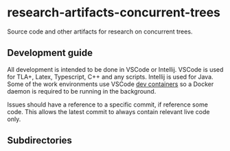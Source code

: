 # research-artifacts-concurrent-trees

Source code and other artifacts for research on concurrent trees.

## Development guide

All development is intended to be done in VSCode or Intellij. VSCode is used for TLA+, Latex, Typescript, C++ and any scripts. Intellij is used for Java. Some of the work environments use VSCode [dev containers](https://code.visualstudio.com/docs/remote/containers) so a Docker daemon is required to be running in the background.

Issues should have a reference to a specific commit, if reference some code. This allows the latest commit to always contain relevant live code only.

## Subdirectories
